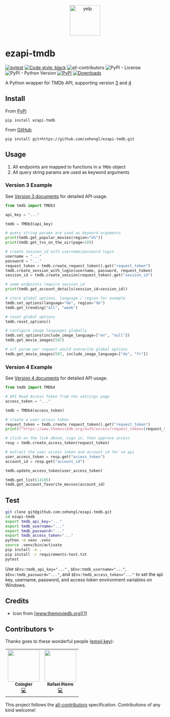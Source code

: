<div align="center">
    <img src="https://www.themoviedb.org/assets/2/v4/logos/v2/blue_square_2-d537fb228cf3ded904ef09b136fe3fec72548ebc1fea3fbbd1ad9e36364db38b.svg" alt="yelp" height="96">
</div>

# ezapi-tmdb

[![pytest](https://github.com/zehengl/ezapi-tmdb/actions/workflows/pytest.yml/badge.svg)](https://github.com/zehengl/ezapi-tmdb/actions/workflows/pytest.yml)
[![Code style: black](https://img.shields.io/badge/code%20style-black-000000.svg)](https://github.com/ambv/black)
![all-contributors](https://img.shields.io/github/all-contributors/zehengl/ezapi-tmdb)
![PyPI - License](https://img.shields.io/pypi/l/ezapi-tmdb.svg)
![PyPI - Python Version](https://img.shields.io/pypi/pyversions/ezapi-tmdb.svg)
[![PyPI](https://img.shields.io/pypi/v/ezapi-tmdb.svg)](https://pypi.python.org/pypi/ezapi-tmdb)
[![Downloads](https://pepy.tech/badge/ezapi-tmdb)](https://pepy.tech/project/ezapi-tmdb)

A Python wrapper for TMDb API, supporting version [3](https://developers.themoviedb.org/3/getting-started) and [4](https://developers.themoviedb.org/4/getting-started)

## Install

From [PyPi](https://pypi.org/project/ezapi-tmdb/)

    pip install ezapi-tmdb

From [GitHub](https://github.com/zehengl/ezapi-tmdb)

    pip install git+https://github.com/zehengl/ezapi-tmdb.git

## Usage

1. All endpoints are mapped to functions in a `TMDb` object
2. All query string params are used as keyword arguments

### Version 3 Example

See [Version 3 documents](https://developers.themoviedb.org/3/getting-started) for detailed API usage.

```python
from tmdb import TMDb3

api_key = "..."

tmdb = TMDb3(api_key)

# query string params are used as keyword arguments
print(tmdb.get_popular_movies(region="US"))
print(tmdb.get_tvs_on_the_air(page=10))

# create session_id with username/password login
username = "..."
password = "..."
request_token = tmdb.create_request_token().get("request_token")
tmdb.create_session_with_login(username, password, request_token)
session_id = tmdb.create_session(request_token).get("session_id")

# some endpoints require session_id
print(tmdb.get_account_details(session_id=session_id))

# store global options, language / region for example
tmdb.set_options(language="de", region="de")
tmdb.get_trending("all", "week")

# reset global options
tmdb.reset_options()

# configure image languages globally
tmdb.set_options(include_image_language=["en", "null"])
tmdb.get_movie_images(597)

# url param per request would overwrite global options
tmdb.get_movie_images(597, include_image_language=["de", "fr"])
```

### Version 4 Example

See [Version 4 documents](https://developers.themoviedb.org/4/getting-started) for detailed API usage.

```python
from tmdb import TMDb4

# API Read Access Token from the settings page
access_token = "..."

tmdb = TMDb4(access_token)

# create a user access token
request_token = tmdb.create_request_token().get("request_token")
print(f"https://www.themoviedb.org/auth/access?request_token={request_token}")

# click on the link above, sign in, then approve access
resp = tmdb.create_access_token(request_token)

# extract the user access token and account id for v4 api
user_access_token = resp.get("access_token")
account_id = resp.get("account_id")

tmdb.update_access_token(user_access_token)

tmdb.get_list(14105)
tmdb.get_account_favorite_movies(account_id)
```

## Test

```bash
git clone git@github.com:zehengl/ezapi-tmdb.git
cd ezapi-tmdb
export tmdb_api_key="..."
export tmdb_username="..."
export tmdb_password="..."
export tmdb_access_token="..."
python -m venv .venv
source .venv/bin/activate
pip install -e .
pip install -r requirements-test.txt
pytest
```

Use `$Env:tmdb_api_key="..."` , `$Env:tmdb_username="..."`, `$Env:tmdb_password="..."`, and `$Env:tmdb_access_token="..."` to set the api key, username, password, and access token environment variables on Windows.

## Credits

- Icon from [www.themoviedb.org][1]

[1]: https://www.themoviedb.org/about/logos-attribution

## Contributors ✨

Thanks goes to these wonderful people ([emoji key](https://allcontributors.org/docs/en/emoji-key)):

<!-- ALL-CONTRIBUTORS-LIST:START - Do not remove or modify this section -->
<!-- prettier-ignore-start -->
<!-- markdownlint-disable -->
<table>
  <tr>
    <td align="center"><a href="https://github.com/Cologler"><img src="https://avatars.githubusercontent.com/u/10906962?v=4?s=100" width="100px;" alt=""/><br /><sub><b>Cologler</b></sub></a><br /><a href="https://github.com/zehengl/ezapi-tmdb/commits?author=Cologler" title="Code">💻</a></td>
    <td align="center"><a href="https://github.com/rafaelpierre"><img src="https://avatars.githubusercontent.com/u/13171938?v=4?s=100" width="100px;" alt=""/><br /><sub><b>Rafael Pierre</b></sub></a><br /><a href="https://github.com/zehengl/ezapi-tmdb/commits?author=rafaelpierre" title="Code">💻</a></td>
  </tr>
</table>

<!-- markdownlint-restore -->
<!-- prettier-ignore-end -->

<!-- ALL-CONTRIBUTORS-LIST:END -->

This project follows the [all-contributors](https://github.com/all-contributors/all-contributors) specification. Contributions of any kind welcome!
